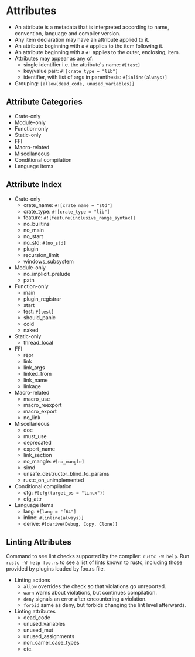 # Attributes

- An attribute is a metadata that is interpreted according to name, convention, language and compiler version.
- Any item declaration may have an attribute applied to it.
- An attribute beginning with a `#` applies to the item following it.
- An attribute beginning with a `#!` applies to the outer, enclosing, item.
- Attributes may appear as any of:
  - single identifier i.e. the attribute's name: `#[test]`
  - key/value pair: `#![crate_type = "lib"]`
  - identifier, with list of args in parenthesis: `#[inline(always)]`
- Grouping: `[allow(dead_code, unused_variables)]`


## Attribute Categories
- Crate-only
- Module-only
- Function-only
- Static-only
- FFI
- Macro-related
- Miscellaneous
- Conditional compilation
- Language items


## Attribute Index
- Crate-only
  - crate_name: `#![crate_name = "std"]`
  - crate_type: `#![crate_type = "lib"]`
  - feature: `#![feature(inclusive_range_syntax)]`
  - no_builtins
  - no_main
  - no_start
  - no_std: `#[no_std]`
  - plugin
  - recursion_limit
  - windows_subsystem
- Module-only
  - no_implicit_prelude
  - path
- Function-only
  - main
  - plugin_registrar
  - start
  - test: `#[test]`
  - should_panic
  - cold
  - naked
- Static-only
  - thread_local
- FFI
  - repr
  - link
  - link_args
  - linked_from
  - link_name
  - linkage
- Macro-related
  - macro_use
  - macro_reexport
  - macro_export
  - no_link
- Miscellaneous
  - doc
  - must_use
  - deprecated
  - export_name
  - link_section
  - no_mangle: `#[no_mangle]`
  - simd
  - unsafe_destructor_blind_to_params
  - rustc_on_unimplemented
- Conditional compilation
  - cfg: `#[cfg(target_os = "linux")]`
  - cfg_attr
- Language items
  - lang: `#[lang = "f64"]`
  - inline: `#[inline(always)]`
  - derive: `#[derive(Debug, Copy, Clone)]`


## Linting Attributes
Command to see lint checks supported by the compiler: `rustc -W help`.
Run `rustc -W help foo.rs` to see a list of lints known to rustc, including those provided by plugins loaded by foo.rs file.

* Linting actions
  - `allow`  overrides the check so that violations go unreported.
  - `warn`   warns about violations, but continues compilation.
  - `deny`   signals an error after encountering a violation.
  - `forbid` same as deny, but forbids changing the lint level afterwards.
* Linting attributes
  - dead_code
  - unused_variables
  - unused_mut
  - unused_assignments
  - non_camel_case_types
  - etc.
